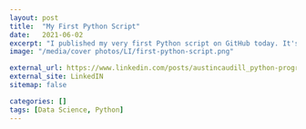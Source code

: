 ```yaml
---
layout: post
title:  "My First Python Script"
date:   2021-06-02
excerpt: "I published my very first Python script on GitHub today. It's just a simple web scraping utility that iterates through a multi-page list to pull data science course offerings."
image: "/media/cover photos/LI/first-python-script.png"

external_url: https://www.linkedin.com/posts/austincaudill_python-programming-github-activity-6806641700518326272-OtvW
external_site: LinkedIN
sitemap: false

categories: []
tags: [Data Science, Python]
---
```

